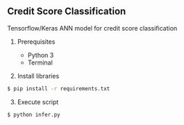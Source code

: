 ## Credit Score Classification

Tensorflow/Keras ANN model for credit score classification

1. Prerequisites

    - Python 3
    - Terminal


2. Install libraries

```bash
$ pip install -r requirements.txt
```

3. Execute script

```bash
$ python infer.py
```

